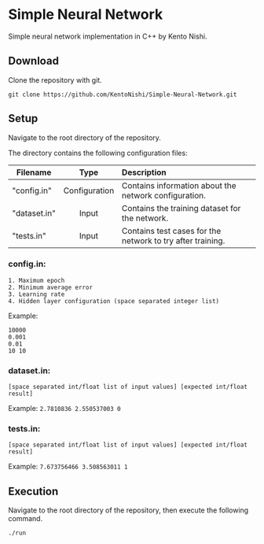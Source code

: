 # Simple Neural Network

Simple neural network implementation in C++ by Kento Nishi.

## Download
Clone the repository with git.
```
git clone https://github.com/KentoNishi/Simple-Neural-Network.git
```

## Setup

Navigate to the root directory of the repository.

The directory contains the following configuration files:

| Filename      | Type          | Description                                               |
| ------------- |:-------------:|:----------------------------------------------------------|
| "config.in"   | Configuration | Contains information about the network configuration.     |
| "dataset.in"  | Input         | Contains the training dataset for the network.            |
| "tests.in"    | Input         | Contains test cases for the network to try after training.|

### config.in:
```
1. Maximum epoch
2. Minimum average error
3. Learning rate
4. Hidden layer configuration (space separated integer list)
```
Example:
```
10000
0.001
0.01
10 10
```

### dataset.in:
```
[space separated int/float list of input values] [expected int/float result]
```
Example:
``
2.7810836 2.550537003 0
``

### tests.in:
```
[space separated int/float list of input values] [expected int/float result]
```
Example:
``
7.673756466 3.508563011 1
``


## Execution

Navigate to the root directory of the repository, then execute the following command.

```
./run
```